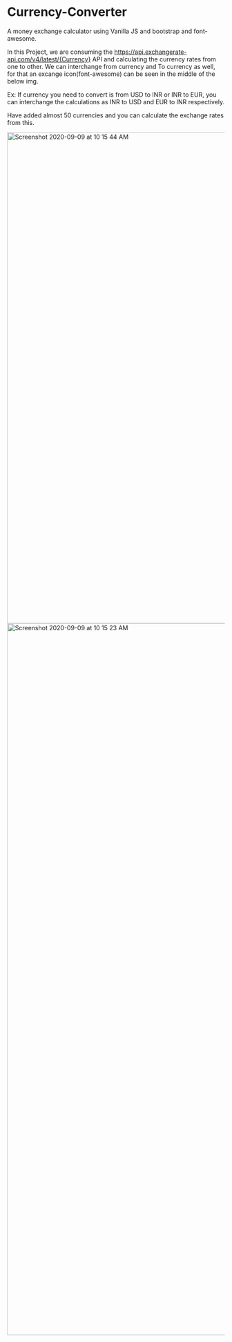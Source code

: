# Currency-Converter
A money exchange calculator using Vanilla JS and bootstrap and font-awesome.

In this Project, we are consuming the https://api.exchangerate-api.com/v4/latest/{Currency} API and calculating the currency rates from one to other.
We can interchange from currency and To currency as well, for that an excange icon(font-awesome) can be seen in the middle of the below img.

Ex: If currency you need to convert is from USD to INR or INR to EUR, you can interchange the calculations as INR to USD and EUR to INR respectively.

Have added almost 50 currencies and you can calculate the exchange rates from this.

<img width="1138" alt="Screenshot 2020-09-09 at 10 15 44 AM" src="https://user-images.githubusercontent.com/55907622/92555506-74a89980-f285-11ea-8fa5-7435149bec7f.png">

<img width="1650" alt="Screenshot 2020-09-09 at 10 15 23 AM" src="https://user-images.githubusercontent.com/55907622/92617530-02fc3a00-f2dd-11ea-9cee-b8d91b20a89d.png">

